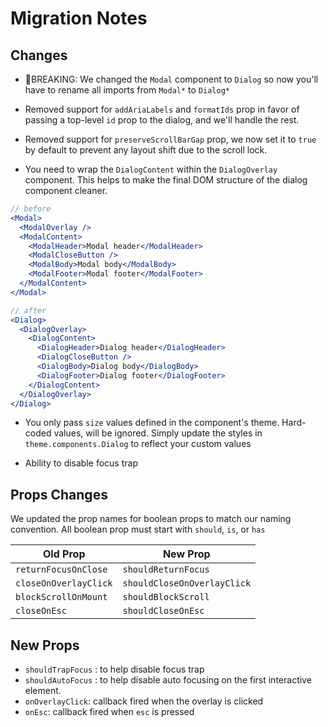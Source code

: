 # Migration Notes

## Changes

- 🚨BREAKING: We changed the `Modal` component to `Dialog` so now you'll have to
  rename all imports from `Modal*` to `Dialog*`

- Removed support for `addAriaLabels` and `formatIds` prop in favor of passing a
  top-level `id` prop to the dialog, and we'll handle the rest.

- Removed support for `preserveScrollBarGap` prop, we now set it to `true` by
  default to prevent any layout shift due to the scroll lock.

- You need to wrap the `DialogContent` within the `DialogOverlay` component.
  This helps to make the final DOM structure of the dialog component cleaner.

```jsx
// before
<Modal>
  <ModalOverlay />
  <ModalContent>
    <ModalHeader>Modal header</ModalHeader>
    <ModalCloseButton />
    <ModalBody>Modal body</ModalBody>
    <ModalFooter>Modal footer</ModalFooter>
  </ModalContent>
</Modal>

// after
<Dialog>
  <DialogOverlay>
    <DialogContent>
      <DialogHeader>Dialog header</DialogHeader>
      <DialogCloseButton />
      <DialogBody>Dialog body</DialogBody>
      <DialogFooter>Dialog footer</DialogFooter>
    </DialogContent>
  </DialogOverlay>
</Dialog>
```

- You only pass `size` values defined in the component's theme. Hard-coded
  values, will be ignored. Simply update the styles in `theme.components.Dialog`
  to reflect your custom values

- Ability to disable focus trap

## Props Changes

We updated the prop names for boolean props to match our naming convention. All
boolean prop must start with `should`, `is`, or `has`

| Old Prop              | New Prop                    |
| --------------------- | --------------------------- |
| `returnFocusOnClose`  | `shouldReturnFocus`         |
| `closeOnOverlayClick` | `shouldCloseOnOverlayClick` |
| `blockScrollOnMount`  | `shouldBlockScroll`         |
| `closeOnEsc`          | `shouldCloseOnEsc`          |

## New Props

- `shouldTrapFocus` : to help disable focus trap
- `shouldAutoFocus` : to help disable auto focusing on the first interactive
  element.
- `onOverlayClick`: callback fired when the overlay is clicked
- `onEsc`: callback fired when `esc` is pressed
